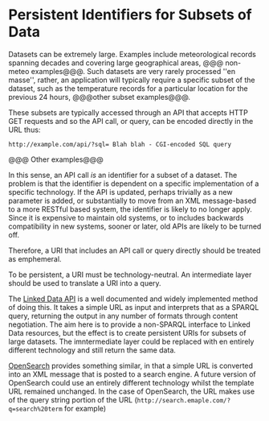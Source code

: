 Persistent Identifiers for Subsets of Data
==========================================
Datasets can be extremely large. Examples include meteorological records spanning decades and covering large geographical areas, @@@ non-meteo examples@@@. Such datasets are very rarely processed ''en masse'', rather, an application will typically require a specific subset of the dataset, such as the temperature records for a particular location for the previous 24 hours, @@@other subset examples@@@.

These subsets are typically accessed through an API that accepts HTTP GET requests and so the API call, or query, can be encoded directly in the URL thus:

`http://example.com/api/?sql= Blah blah - CGI-encoded SQL query`

@@@ Other examples@@@

In this sense, an API call *is* an identifier for a subset of a dataset. The problem is that the identifier is dependent on a specific implementation of a specific technology. If the API is updated, perhaps trivially as a new parameter is added, or substantially to move from an XML message-based to a more RESTful based system, the identifier is likely to no longer apply. Since it is expensive to maintain old systems, or to includes backwards compatibility in new systems, sooner or later, old APIs are likely to be turned off.

Therefore, a URI that includes an API call or query directly should be treated as emphemeral.

To be persistent, a URI must be technology-neutral. An intermediate layer should be used to translate a URI into a query.

The [Linked Data API](https://github.com/UKGovLD/linked-data-api "The Linked Data API") is a well documented and widely implemented method of doing this. It takes a simple URL as input and interprets that as a SPARQL query, returning the output in any number of formats through content negotiation. The aim here is to provide a non-SPARQL interface to Linked Data resources, but the effect is to create persistent URIs for subsets of large datasets. The imntermediate layer could be replaced with en entirely different technology and still return the same data.

[OpenSearch](http://www.opensearch.org/Specifications/OpenSearch/1.1 "OpenSearch") provides something similar, in that a simple URL is converted into an XML message that is posted to a search engine. A future version of OpenSearch could use an entirely different technology whilst the template URL remained unchanged. In the case of OpenSearch, the URL makes use of the query string portion of the URL (`http://search.emaple.com/?q=search%20term` for example)
